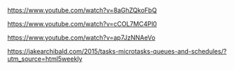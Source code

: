 
https://www.youtube.com/watch?v=8aGhZQkoFbQ

https://www.youtube.com/watch?v=cCOL7MC4Pl0

https://www.youtube.com/watch?v=ap7JzNNAeVo

https://jakearchibald.com/2015/tasks-microtasks-queues-and-schedules/?utm_source=html5weekly


